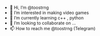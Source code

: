 - 👋 Hi, I’m @toostrng
- 👀 I’m interested in making video games
- 🌱 I’m currently learning c++ , python
- 💞️ I’m looking to collaborate on ...
- 📫 How to reach me @toostrng (Telegram)

<!---
toostrng/toostrng is a ✨ special ✨ repository because its `README.md` (this file) appears on your GitHub profile.
You can click the Preview link to take a look at your changes.
--->
